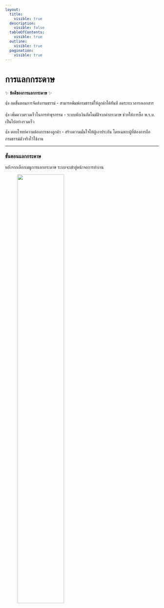 ```yaml
---
layout:
  title:
    visible: true
  description:
    visible: false
  tableOfContents:
    visible: true
  outline:
    visible: true
  pagination:
    visible: true
---
```


# การแลกกระดาษ

✨ **ข้อดีของการแลกกระดาษ** ✨ 

:+1: ลดขั้นตอนการจัดส่งกรมธรรม์ - สามารถพิมพ์กรมธรรม์ให้ลูกค้าได้ทันที ลดระยะเวลารอเอกสาร
    
:+1: เพิ่มความรวดเร็วในการทำธุรกรรม - ระบบหักเงินอัตโนมัติจากค่ากระดาษ ช่วยให้การซื้อ พ.ร.บ. เป็นไปอย่างรวดเร็ว
    
:+1: ตอบโจทย์ความต้องการของลูกค้า - สร้างความมั่นใจให้ผู้เอาประกัน โดยเฉพาะผู้ที่ต้องการถือกรมธรรม์ตัวจริงไว้ใช้งาน

***
### ขั้นตอนแลกกระดาษ

หลังจากเลือกเมนูการแลกกระดาษ ระบบจะเข้าสู่หน้าจอการทำงาน

<figure>
    <img src="https://drive.google.com/uc?export=view&id=1kCHqDChCz1QeLW1jW2RBokdPJQPxDydr" alt="" style="width: 60%; max-width: 300px;">
    <figcaption></figcaption>
</figure>
